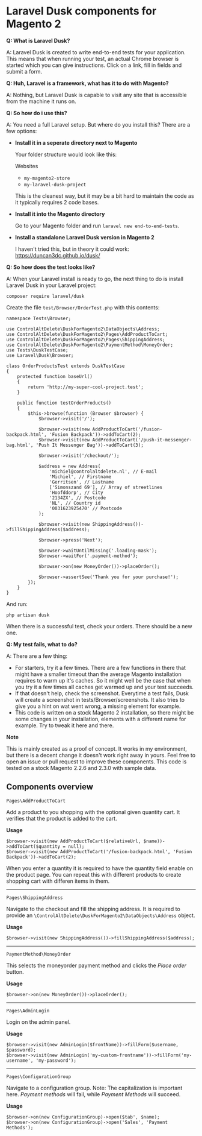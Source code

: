 # Laravel Dusk components for Magento 2

**Q: What is Laravel Dusk?**

A: Laravel Dusk is created to write end-to-end tests for your application. This means that when running your test, an actual Chrome browser is started which you can give instructions. Click on a link, fill in fields and submit a form.

**Q: Huh, Laravel is a framework, what has it to do with Magento?**

A: Nothing, but Laravel Dusk is capable to visit any site that is accessible from the machine it runs on.  

**Q: So how do i use this?**

A: You need a full Laravel setup. But where do you install this? There are a few options:

- **Install it in a seperate directory next to Magento** 
  
  Your folder structure would look like this:

  Websites
    - `my-magento2-store`
    - `my-laravel-dusk-project`
    
  This is the cleanest way, but it may be a bit hard to maintain the code as it typically requires 2 code bases.
  
- **Install it into the Magento directory** 
  
  Go to your Magento folder and run `laravel new end-to-end-tests`.

- **Install a standalone Laravel Dusk version in Magento 2**
  
  I haven't tried this, but in theory it could work:
  https://duncan3dc.github.io/dusk/
  
**Q: So how does the test looks like?**
 
A: When your Laravel install is ready to go, the next thing to do is install Laravel Dusk in your Laravel project:

`composer require laravel/dusk`

Create the file `test/Browser/OrderTest.php` with this contents:

```
namespace Tests\Browser;

use ControlAltDelete\DuskForMagento2\DataObjects\Address;
use ControlAltDelete\DuskForMagento2\Pages\AddProductToCart;
use ControlAltDelete\DuskForMagento2\Pages\ShippingAddress;
use ControlAltDelete\DuskForMagento2\PaymentMethod\MoneyOrder;
use Tests\DuskTestCase;
use Laravel\Dusk\Browser;

class OrderProductsTest extends DuskTestCase
{
    protected function baseUrl()
    {
        return 'http://my-super-cool-project.test';
    }

    public function testOrderProducts()
    {
        $this->browse(function (Browser $browser) {
            $browser->visit('/');

            $browser->visit(new AddProductToCart('/fusion-backpack.html', 'Fusion Backpack'))->addToCart(2);
            $browser->visit(new AddProductToCart('/push-it-messenger-bag.html', 'Push It Messenger Bag'))->addToCart(3);

            $browser->visit('/checkout/');

            $address = new Address(
                'michiel@controlaltdelete.nl', // E-mail
                'Michiel', // Firstname
                'Gerritsen', // Lastname
                ['Simonszand 69'], // Array of streetlines
                'Hoofddorp', // City
                '2134ZX', // Postcode
                'NL', // Country id
                '0031623925470' // Postcode
            );

            $browser->visit(new ShippingAddress())->fillShippingAddress($address);

            $browser->press('Next');

            $browser->waitUntilMissing('.loading-mask');
            $browser->waitFor('.payment-method');

            $browser->on(new MoneyOrder())->placeOrder();

            $browser->assertSee('Thank you for your purchase!');
        });
    }
}
```

And run:

`php artisan dusk`

When there is a successful test, check your orders. There should be a new one.

**Q: My test fails, what to do?**

A: There are a few thing:

- For starters, try it a few times. There are a few functions in there that might have a smaller timeout than the average Magento installation requires to warm up it's caches. So it might well be the case that when you try it a few times all caches get warmed up and your test succeeds.  
- If that doesn't help, check the screenshot. Everytime a test fails, Dusk will create a screenshot in tests/Browser/screenshots. It also tries to give you a hint on wat went wrong, a missing element for example.
- This code is written on a stock Magento 2 installation, so there might be some changes in your installation, elements with a different name for example. Try to tweak it here and there. 


**Note**

This is mainly created as a proof of concept. It works in my environment, but there is a decent change it doesn't work right away in yours. Feel free to open an issue or pull request to improve these components. This code is tested on a stock Magento 2.2.6 and 2.3.0 with sample data.

## Components overview

`Pages\AddProductToCart`

Add a product to you shopping with the optional given quantity cart. It verifies that the product is added to the cart.

**Usage**

```
$browser->visit(new AddProductToCart($relativeUrl, $name))->addToCart($quantity = null);
$browser->visit(new AddProductToCart('/fusion-backpack.html', 'Fusion Backpack'))->addToCart(2);
```

When you enter a quantity it is required to have the quantity field enable on the product page. You can repeat this with different products to create shopping cart with differen items in them.

---

`Pages\ShippingAddress`

Navigate to the checkout and fill the shipping address. It is required to provide an `\ControlAltDelete\DuskForMagento2\DataObjects\Address` object.

**Usage**

```
$browser->visit(new ShippingAddress())->fillShippingAddress($address);
```

---

`PaymentMethod\MoneyOrder`

This selects the moneyorder payment method and clicks the *Place order* button.

**Usage**

```$browser->on(new MoneyOrder())->placeOrder();```

---

`Pages\AdminLogin`

Login on the admin panel.

**Usage**
```
$browser->visit(new AdminLogin($frontName))->fillForm($username, $password);
$browser->visit(new AdminLogin('my-custom-frontname'))->fillForm('my-username', 'my-password');
```

---

`Pages\ConfigurationGroup`

Navigate to a configuration group. Note: The capitalization is important here. *Payment methods* will fail, while *Payment Methods* will succeed.

**Usage**

```
$browser->on(new ConfigurationGroup)->open($tab', $name);
$browser->on(new ConfigurationGroup)->open('Sales', 'Payment Methods');
```
